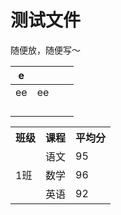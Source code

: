 # 测试文件
随便放，随便写～

| e    |      |      |      |
| ---- | ---- | ---- | ---- |
| ee   | ee   |      |      |
|      |      |      |      |
|      |      |      |      |
|      |      |      |      |
|      |      |      |      |

<table>
    <tr>
        <th>班级</th><th>课程</th><th>平均分</th>
    </tr>
    <tr>
        <td rowspan="3">1班</td><td>语文</td><td>95</td>
    </tr>
    <tr>
        <td>数学</td><td>96</td>
    </tr>
    <tr>
        <td>英语</td><td>92</td>
    </tr>
</table>